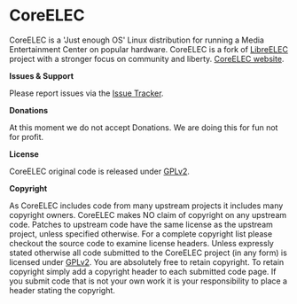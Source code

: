 # CoreELEC

CoreELEC is a 'Just enough OS' Linux distribution for running a Media Entertainment Center on popular hardware. CoreELEC is a fork of [LibreELEC](https://libreelec.tv) project with a stronger focus on community and liberty. [CoreELEC website](http://coreelec.org).

**Issues & Support**

Please report issues via the [Issue Tracker](https://github.com/CoreELEC/CoreELEC/issues).

**Donations**

At this moment we do not accept Donations. We are doing this for fun not for profit.

**License**

CoreELEC original code is released under [GPLv2](https://www.gnu.org/licenses/gpl-2.0.html).

**Copyright**

As CoreELEC includes code from many upstream projects it includes many copyright owners. CoreELEC makes NO claim of copyright on any upstream code. Patches to upstream code have the same license as the upstream project, unless specified otherwise. For a complete copyright list please checkout the source code to examine license headers. Unless expressly stated otherwise all code submitted to the CoreELEC project (in any form) is licensed under [GPLv2](https://www.gnu.org/licenses/gpl-2.0.html). You are absolutely free to retain copyright. To retain copyright simply add a copyright header to each submitted code page. If you submit code that is not your own work it is your responsibility to place a header stating the copyright.
